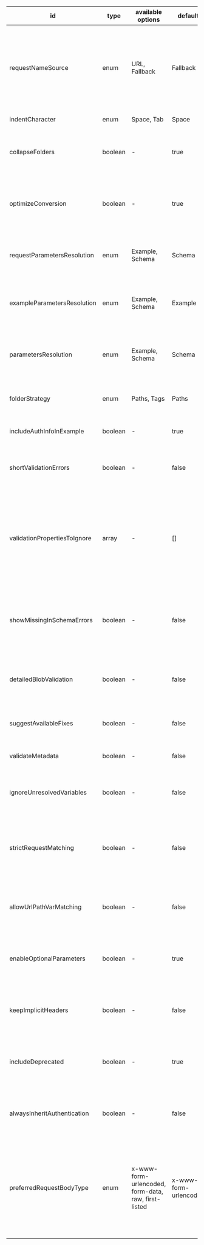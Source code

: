 id|type|available options|default|description|usage|version
|---|---|---|---|---|---|---|
requestNameSource|enum|URL, Fallback|Fallback|Determines how the requests inside the generated collection will be named. If “Fallback” is selected, the request will be named after one of the following schema values: `summary`, `operationId`, `description`, `url`.|CONVERSION, VALIDATION|v2, v1
indentCharacter|enum|Space, Tab|Space|Option for setting indentation character.|CONVERSION|v2, v1
collapseFolders|boolean|-|true|Importing will collapse all folders that have only one child element and lack persistent folder-level data.|CONVERSION|v1
optimizeConversion|boolean|-|true|Optimizes conversion for large specification, disabling this option might affect the performance of conversion.|CONVERSION|v1
requestParametersResolution|enum|Example, Schema|Schema|Select whether to generate the request parameters based on the [schema](https://github.com/OAI/OpenAPI-Specification/blob/master/versions/3.0.2.md#schemaObject) or the [example](https://github.com/OAI/OpenAPI-Specification/blob/master/versions/3.0.2.md#exampleObject) in the schema.|CONVERSION|v1
exampleParametersResolution|enum|Example, Schema|Example|Select whether to generate the response parameters based on the [schema](https://github.com/OAI/OpenAPI-Specification/blob/master/versions/3.0.2.md#schemaObject) or the [example](https://github.com/OAI/OpenAPI-Specification/blob/master/versions/3.0.2.md#exampleObject) in the schema.|CONVERSION|v1
parametersResolution|enum|Example, Schema|Schema|Select whether to generate the request and response parameters based on the [schema](https://github.com/OAI/OpenAPI-Specification/blob/master/versions/3.0.2.md#schemaObject) or the [example](https://github.com/OAI/OpenAPI-Specification/blob/master/versions/3.0.2.md#exampleObject) in the schema.|CONVERSION|v2, v1
folderStrategy|enum|Paths, Tags|Paths|Select whether to create folders according to the spec’s paths or tags.|CONVERSION|v2, v1
includeAuthInfoInExample|boolean|-|true|Select whether to include authentication parameters in the example request.|CONVERSION|v2, v1
shortValidationErrors|boolean|-|false|Whether detailed error messages are required for request <> schema validation operations.|VALIDATION|v2, v1
validationPropertiesToIgnore|array|-|[]|Specific properties (parts of a request/response pair) to ignore during validation. Must be sent as an array of strings. Valid inputs in the array: PATHVARIABLE, QUERYPARAM, HEADER, BODY, RESPONSE_HEADER, RESPONSE_BODY|VALIDATION|v2, v1
showMissingInSchemaErrors|boolean|-|false|MISSING_IN_SCHEMA indicates that an extra parameter was included in the request. For most use cases, this need not be considered an error.|VALIDATION|v2, v1
detailedBlobValidation|boolean|-|false|Determines whether to show detailed mismatch information for application/json content in the request/response body.|VALIDATION|v2, v1
suggestAvailableFixes|boolean|-|false|Whether to provide fixes for patching corresponding mismatches.|VALIDATION|v2, v1
validateMetadata|boolean|-|false|Whether to show mismatches for incorrect name and description of request|VALIDATION|v2, v1
ignoreUnresolvedVariables|boolean|-|false|Whether to ignore mismatches resulting from unresolved variables in the Postman request|VALIDATION|v2, v1
strictRequestMatching|boolean|-|false|Whether requests should be strictly matched with schema operations. Setting to true will not include any matches where the URL path segments don't match exactly.|VALIDATION|v2, v1
allowUrlPathVarMatching|boolean|-|false|Whether to allow matching path variables that are available as part of URL itself in the collection request|VALIDATION|v2, v1
enableOptionalParameters|boolean|-|true|Optional parameters aren't selected in the collection. Once enabled they will be selected in the collection and request as well.|CONVERSION|v2, v1
keepImplicitHeaders|boolean|-|false|Whether to keep implicit headers from the OpenAPI specification, which are removed by default.|CONVERSION|v2, v1
includeDeprecated|boolean|-|true|Select whether to include deprecated operations, parameters, and properties in generated collection or not|CONVERSION, VALIDATION|v2, v1
alwaysInheritAuthentication|boolean|-|false|Whether authentication details should be included on every request, or always inherited from the collection.|CONVERSION|v2, v1
preferredRequestBodyType|enum|x-www-form-urlencoded, form-data, raw, first-listed|x-www-form-urlencoded|When there are multiple content-types defined in the request body of OpenAPI, select the preferred option content-type as request body.If "first-in-spec" is selected, the first content-type defined in the OpenAPI spec will be selected.|CONVERSION|v2, v1

